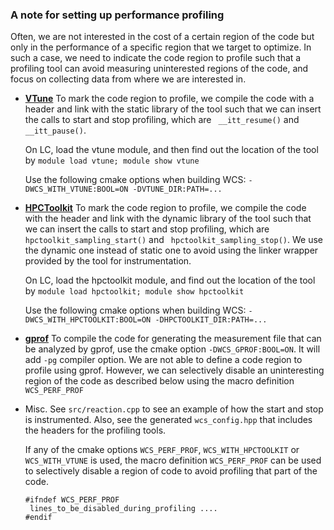 ### A note for setting up performance profiling

 Often, we are not interested in the cost of a certain region of the code
 but only in the performance of a specific region that we target to optimize.
 In such a case, we need to indicate the code region to profile such that a
 profiling tool can avoid measuring uninterested regions of the code, and
 focus on collecting data from where we are interested in.

 + [**VTune**]( https://software.intel.com/content/www/us/en/develop/tools/oneapi/components/vtune-profiler.html)
    To mark the code region to profile, we compile the code with a header
    and link with the static library of the tool such that we can insert the
    calls to start and stop profiling, which are
    ` __itt_resume()` and `__itt_pause()`.

    On LC, load the vtune module, and then find out the location of the tool by
      `module load vtune; module show vtune`

    Use the following cmake options when building WCS:
      `-DWCS_WITH_VTUNE:BOOL=ON -DVTUNE_DIR:PATH=...`

 + [**HPCToolkit**]( http://hpctoolkit.org)
    To mark the code region to profile, we compile the code with the header
    and link with the dynamic library of the tool such that we can insert the 
    calls to start and stop profiling, which are
    ` hpctoolkit_sampling_start()` and ` hpctoolkit_sampling_stop()`.
    We use the dynamic one instead of static one to avoid using the linker 
    wrapper provided by the tool for instrumentation.

    On LC, load the hpctoolkit module, and find out the location of the tool by
      `module load hpctoolkit; module show hpctoolkit`

    Use the following cmake options when building WCS:
      `-DWCS_WITH_HPCTOOLKIT:BOOL=ON -DHPCTOOLKIT_DIR:PATH=...`

 + [**gprof**]( https://hpc.llnl.gov/software/development-environment-software/gprof)
    To compile the code for generating the measurement file that can be
    analyzed by gprof, use the cmake option `-DWCS_GPROF:BOOL=ON`.
    It will add `-pg` compiler option.
    We are not able to define a code region to profile using gprof. However,
    we can selectively disable an uninteresting region of the code as described
    below using the macro definition `WCS_PERF_PROF`

 + Misc.
    See `src/reaction.cpp` to see an example of how the start and stop is
    instrumented. Also, see the generated `wcs_config.hpp` that includes
    the headers for the profiling tools.

    If any of the cmake options `WCS_PERF_PROF`, `WCS_WITH_HPCTOOLKIT`
    or `WCS_WITH_VTUNE` is used, the macro definition `WCS_PERF_PROF`
    can be used to selectively disable a region of code to avoid profiling that
    part of the code.

    ```
    #ifndef WCS_PERF_PROF
     lines_to_be_disabled_during_profiling ....
    #endif
    ```
